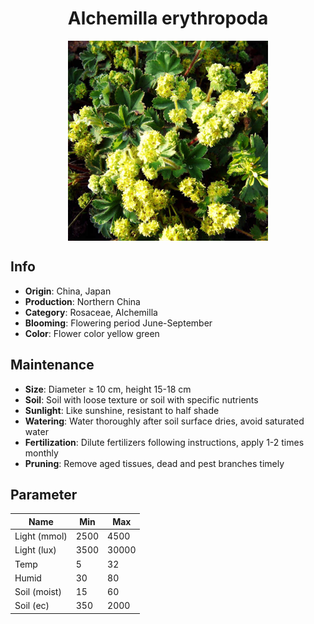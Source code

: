 <h1 align='center'>Alchemilla erythropoda</h1>
<p align="center">
    <img 
        align='center'
        width='320'
        src="../images/alchemilla erythropoda.png" 
        alt='Alchemilla erythropoda' />
</p>

## Info

 - **Origin**: China, Japan
 - **Production**: Northern China
 - **Category**: Rosaceae, Alchemilla
 - **Blooming**: Flowering period June-September
 - **Color**: Flower color yellow green

## Maintenance

 - **Size**: Diameter ≥ 10 cm, height 15-18 cm
 - **Soil**: Soil with loose texture or soil with specific nutrients
 - **Sunlight**: Like sunshine, resistant to half shade
 - **Watering**: Water thoroughly after soil surface dries, avoid saturated water
 - **Fertilization**: Dilute fertilizers following instructions, apply 1-2 times monthly
 - **Pruning**: Remove aged tissues, dead and pest branches timely

## Parameter

| Name         | Min  | Max   |
|--------------|------|-------|
| Light (mmol) | 2500 | 4500  |
| Light (lux)  | 3500 | 30000 |
| Temp         | 5    | 32    |
| Humid        | 30   | 80    |
| Soil (moist) | 15   | 60    |
| Soil (ec)    | 350  | 2000  |